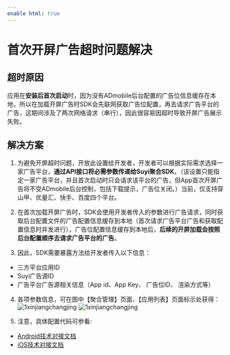 ```yaml
---
enable html: true
---
```

# 首次开屏广告超时问题解决

## 超时原因
应用在**安装后首次启动**时，因为没有ADmobile后台配置的广告位信息缓存在本地，所以在加载开屏广告时SDK会先联网获取广告位配置，再去请求广告平台的广告，这期间涉及了两次网络请求（串行），因此很容易因超时导致开屏广告展示失败。

## 解决方案
1. 为避免开屏超时问题，开放此设置给开发者，开发者可以根据实际需求选择一家广告平台，**通过API接口将必需参数传递给Suyi聚合SDK**。（该设置只能指定一家广告平台，并且首次启动时只会请求该平台的广告，但App首次开屏广告将不受ADmobile后台控制，包括下载提示，广告位关闭。）当前，仅支持穿山甲、优量汇、快手、百度四个平台。

2. 在首次加载开屏广告时，SDK会使用开发者传入的参数进行广告请求，同时获取后台配置文件的广告配置信息缓存到本地（首次请求广告平台广告和获取配置信息时并发进行），广告位配置信息缓存到本地后，**后续的开屏加载会按照后台配置顺序去请求广告平台的广告**。

3. 因此，SDK需要暴露方法给开发者传入以下信息：
- 三方平台应用ID
- Suyi广告源ID
- 广告平台广告源相关信息（App id、App Key、 广告位ID、 渲染方式等）

4. 各项参数信息，可在图中【聚合管理】页面、【应用列表】页面标示处获得：
![1xinjiangchangjing](../images/12.0/kaiping2.png)
![1xinjiangchangjing](../images/12.0/kaiping1.png)

5. 注意，具体配置代码可参看:
- [Android技术对接文档](https://gitee.com/admobile/ADSuyiSdkDemo-Android#62-%E5%BC%80%E5%B1%8F%E5%B9%BF%E5%91%8A%E7%A4%BA%E4%BE%8B)
- [iOS技术对接文档](https://gitee.com/admobile/ADSuyiSDKDemo-iOS#42-%E5%BC%80%E5%B1%8F%E5%B9%BF%E5%91%8A---adsuyisdksplashad)



<br>
<br>
